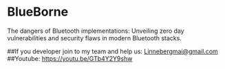 # BlueBorne
The   dangers   of   Bluetooth   implementations:   Unveiling   zero   day vulnerabilities   and   security   flaws   in   modern   Bluetooth   stacks.

##If you developer join to my team and help us: Linnebergmai@gmail.com
##Youtube: https://youtu.be/GTb4Y2Y9shw
